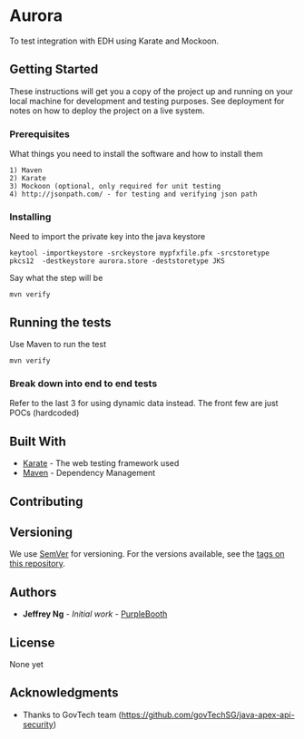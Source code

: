 # Aurora

To test integration with EDH using Karate and Mockoon.

## Getting Started

These instructions will get you a copy of the project up and running on your local machine for development and testing purposes. See deployment for notes on how to deploy the project on a live system.

### Prerequisites

What things you need to install the software and how to install them

```
1) Maven
2) Karate
3) Mockoon (optional, only required for unit testing
4) http://jsonpath.com/ - for testing and verifying json path
```

### Installing

Need to import the private key into the java keystore

```
keytool -importkeystore -srckeystore mypfxfile.pfx -srcstoretype pkcs12  -destkeystore aurora.store -deststoretype JKS
```

Say what the step will be

```
mvn verify
```

## Running the tests

Use Maven to run the test

```
mvn verify
```

### Break down into end to end tests

Refer to the last 3 for using dynamic data instead. The front few are just POCs (hardcoded)


## Built With

* [Karate](https://github.com/intuit/karate) - The web testing framework used
* [Maven](https://maven.apache.org/) - Dependency Management

## Contributing



## Versioning

We use [SemVer](http://semver.org/) for versioning. For the versions available, see the [tags on this repository](https://github.com/your/project/tags). 

## Authors

* **Jeffrey Ng** - *Initial work* - [PurpleBooth](https://github.com/stardust2810)

## License

None yet

## Acknowledgments

* Thanks to GovTech team (https://github.com/govTechSG/java-apex-api-security)

